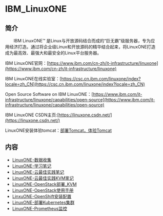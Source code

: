 # IBM_LinuxONE

## 简介
&#8195;&#8195;IBM LinuxONE™ 是Linux与开放源码结合而成的“巨无霸”级服务器，专为应用经济打造。通过将企业级Linux和开放源码的精华结合起来，将LinuxONE打造成为最高效、最强大和最安全的Linux平台服务器。

IBM LinuxONE官网：[https://www.ibm.com/cn-zh/it-infrastructure/linuxone](https://www.ibm.com/cn-zh/it-infrastructure/linuxone)

IBM LinuxONE在线实验室：[https://csc.cn.ibm.com/linuxone/index?locale=zh_CN](https://csc.cn.ibm.com/linuxone/index?locale=zh_CN)

Open Source Software on IBM LinuxONE：[https://www.ibm.com/it-infrastructure/linuxone/capabilities/open-source](https://www.ibm.com/it-infrastructure/linuxone/capabilities/open-source)

IBM LinuxONE CSDN主页:[https://linuxone.csdn.net/](https://linuxone.csdn.net/)

LinuxONE安装体验tomcat：[部署Tomcat，体验Tomcat](https://csc.cn.ibm.com/labs/lab/384e76a9-a115-4f62-8cf6-fe76c82c5b17/da63749a-3478-48eb-a5ce-996e688dd102)

## 内容
- [LinuxONE-数据收集](https://gitbook.big1000.com/02-IBM_Z&LinuxONE/01-IBM_LinuxONE/01-LinuxONE-%E6%95%B0%E6%8D%AE%E6%94%B6%E9%9B%86.html)
- [LinuxONE-学习笔记](https://gitbook.big1000.com/02-IBM_Z&LinuxONE/01-IBM_LinuxONE/02-LinuxONE-%E5%AD%A6%E4%B9%A0%E7%AC%94%E8%AE%B0.html)
- [LinuxONE-云最佳实践笔记](https://gitbook.big1000.com/02-IBM_Z&LinuxONE/01-IBM_LinuxONE/03-LinuxONE-%E4%BA%91%E6%9C%80%E4%BD%B3%E5%AE%9E%E8%B7%B5%E7%AC%94%E8%AE%B0.html)
- [LinuxONE-云最佳实践KVM笔记](https://gitbook.big1000.com/02-IBM_Z&LinuxONE/01-IBM_LinuxONE/04-LinuxONE-%E4%BA%91%E6%9C%80%E4%BD%B3%E5%AE%9E%E8%B7%B5KVM%E7%AC%94%E8%AE%B0.html)
- [LinuxONE-OpenStack部署_KVM](https://gitbook.big1000.com/02-IBM_Z&LinuxONE/01-IBM_LinuxONE/05-LinuxONE-OpenStack%E9%83%A8%E7%BD%B2_KVM.html)
- [LinuxONE-OpenStack使用手册](https://gitbook.big1000.com/02-IBM_Z&LinuxONE/01-IBM_LinuxONE/06-LinuxONE-OpenStack%E4%BD%BF%E7%94%A8%E6%89%8B%E5%86%8C.html)
- [LinxuONE-OpenShift安装配置](https://gitbook.big1000.com/02-IBM_Z&LinuxONE/01-IBM_LinuxONE/07-LinxuONE-OpenShift%E5%AE%89%E8%A3%85%E9%85%8D%E7%BD%AE.html)
- [LinuxONE-部署Kubernetes集群](https://gitbook.big1000.com/02-IBM_Z&LinuxONE/01-IBM_LinuxONE/08-LinuxONE-%E9%83%A8%E7%BD%B2Kubernetes%E9%9B%86%E7%BE%A4.html)
- [LinuxONE-Prometheus监控](https://gitbook.big1000.com/02-IBM_Z&LinuxONE/01-IBM_LinuxONE/09-LinuxONE-Prometheus%E7%9B%91%E6%8E%A7.html)

